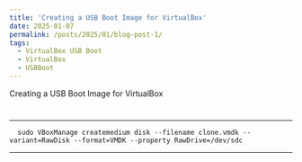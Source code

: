 ```yaml
---
title: 'Creating a USB Boot Image for VirtualBox'
date: 2025-01-07
permalink: /posts/2025/01/blog-post-1/
tags:
  - VirtualBox USB Boot
  - VirtualBox
  - USBBoot
---
```

Creating a USB Boot Image for VirtualBox

#
---
      sudo VBoxManage createmedium disk --filename clone.vmdk --variant=RawDisk --format=VMDK --property RawDrive=/dev/sdc

---